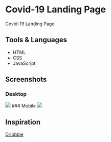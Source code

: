 # Covid-19 Landing Page 
Covid-19 Landing Page

## Tools & Languages
* HTML
* CSS
* JavaScript

## Screenshots
### Desktop
<img src="https://i.ibb.co/MPdByKF/screencapture-codedish-github-io-Covid-19-Landing-Page-2020-06-03-19-07-22.png">
### Mobile
<img src="https://i.ibb.co/5MvqStH/screencapture-codedish-github-io-Covid-19-Landing-Page-2020-06-03-19-08-24.png">

## Inspiration
<a href="dribbble.com">Dribbble</a>
